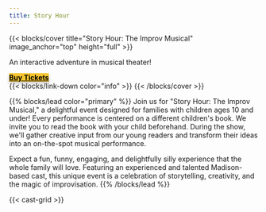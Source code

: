 ```yaml
---
title: Story Hour
---
```


{{< blocks/cover title="Story Hour: The Improv Musical" image_anchor="top" height="full" >}}
<p class="lead mt-5">An interactive adventure in musical theater!</p>

<div class="text-center mt-5">
  <a class="btn btn-lg px-5 py-3 mb-4" href="https://www.tickettailor.com/events/storyhourimprov/" target="_blank" style="background-color: #f8c630; color: #000; font-weight: bold; border: none; box-shadow: 0 4px 6px rgba(0,0,0,0.2);">
    Buy Tickets <i class="far fa-ticket ms-2"></i>
  </a>
</div>
{{< blocks/link-down color="info" >}}
{{< /blocks/cover >}}


{{% blocks/lead color="primary" %}}
Join us for "Story Hour: The Improv Musical," a delightful event designed for families with children ages 10 and under! Every performance is centered on a different children's book. We invite you to read the book with your child beforehand. During the show, we'll gather creative input from our young readers and transform their ideas into an on-the-spot musical performance.

Expect a fun, funny, engaging, and delightfully silly experience that the whole family will love. Featuring an experienced and talented Madison-based cast, this unique event is a celebration of storytelling, creativity, and the magic of improvisation.
{{% /blocks/lead %}}


<!-- This uses the shortcode, not the partial. If you want to edit the cast grid,
     make changes to layouts/shortcodes/cast-grid.html -->
{{< cast-grid >}}
